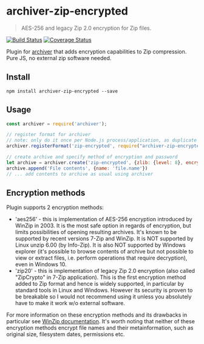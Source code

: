 # archiver-zip-encrypted

> AES-256 and legacy Zip 2.0 encryption for Zip files.

[![Build Status](https://travis-ci.org/artem-karpenko/archiver-zip-encrypted.svg?branch=master)](https://travis-ci.org/artem-karpenko/archiver-zip-encrypted)
[![Coverage Status](https://coveralls.io/repos/github/artem-karpenko/archiver-zip-encrypted/badge.svg)](https://coveralls.io/github/artem-karpenko/archiver-zip-encrypted)

Plugin for [archiver](https://www.npmjs.com/package/archiver) that adds encryption 
capabilities to Zip compression. Pure JS, no external zip software needed.

## Install

```shell
npm install archiver-zip-encrypted --save
```

## Usage

```js
const archiver = require('archiver');

// register format for archiver
// note: only do it once per Node.js process/application, as duplicate registration will throw an error
archiver.registerFormat('zip-encrypted', require("archiver-zip-encrypted"));

// create archive and specify method of encryption and password
let archive = archiver.create('zip-encrypted', {zlib: {level: 8}, encryptionMethod: 'aes256', password: '123'});
archive.append('File contents', {name: 'file.name'})
// ... add contents to archive as usual using archiver
```
## Encryption methods

Plugin supports 2 encryption methods:

* 'aes256' - this is implementation of AES-256 encryption introduced by WinZip in 2003.
   It is the most safe option in regards of encryption, but limits possibilities of opening resulting archives.
   It's known to be supported by recent versions 7-Zip and WinZip. It is NOT supported by
   Linux unzip 6.00 (by Info-Zip). It is also NOT supported by Windows explorer (it's possible to browse contents of archive
   but not possible to view or extract files, i.e. perform operations that require decryption), even in Windows 10. 
* 'zip20' - this is implementation of legacy Zip 2.0 encryption (also called "ZipCrypto" in 7-Zip application).
   This is the first encryption method added to Zip format and hence is widely supported, in particular 
   by standard tools in Linux and Windows. However its security is proven to be breakable
   so I would not recommend using it unless you absolutely have to make it work w/o external software.
      
For more information on these encryption methods and its drawbacks in particular see [WinZip documentation](http://kb.winzip.com/help/RU/WZ/help_encryption.htm).
It's worth noting that neither of these encryption methods encrypt file names and their metainformation, 
such as original size, filesystem dates, permissions etc.